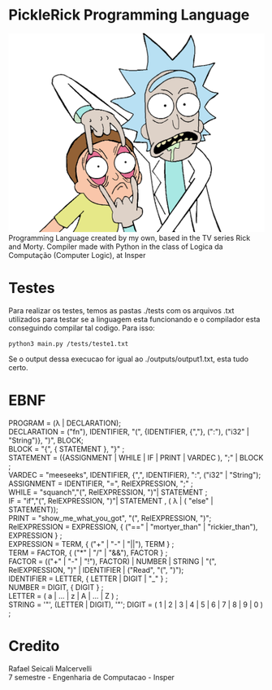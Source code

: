 # PickleRick Programming Language
![Rick Image](https://github.com/MalcerOne/my_own_programming_language/blob/main/imgs/rickimage.png?raw=true)
Programming Language created by my own, based in the TV series Rick and Morty. Compiler made with Python in the class of Logica da Computação (Computer Logic), at Insper

# Testes
Para realizar os testes, temos as pastas ./tests com os arquivos .txt utilizados para testar se a linguagem esta funcionando e o compilador esta conseguindo compilar tal codigo. Para isso:
```terminal
python3 main.py /tests/teste1.txt
```
Se o output dessa execucao for igual ao ./outputs/output1.txt, esta tudo certo.

# EBNF
PROGRAM = (λ | DECLARATION);<br />
DECLARATION = ("fn"), IDENTIFIER, "(", {IDENTIFIER, {","}, (":"), ("i32" | "String")}, ")", BLOCK;<br />
BLOCK = "{", { STATEMENT }, "}" ;<br />
STATEMENT = ({ASSIGNMENT | WHILE | IF | PRINT | VARDEC ), ";" | BLOCK ;<br />
VARDEC = "meeseeks", IDENTIFIER, {",", IDENTIFIER}, ":", ("i32" | "String");<br />
ASSIGNMENT = IDENTIFIER, "=", RelEXPRESSION, ";" ;<br />
WHILE = "squanch","(", RelEXPRESSION, ")"| STATEMENT ;<br />
IF = "if","(", RelEXPRESSION, ")"| STATEMENT ,  ( λ |  ( "else" | STATEMENT));<br />
PRINT = "show_me_what_you_got", "(", RelEXPRESSION, ")";<br />
RelEXPRESSION = EXPRESSION, { ("==" | "mortyer_than" | "rickier_than"), EXPRESSION } ;<br />
EXPRESSION = TERM, { ("+" | "-" | "||"), TERM } ;<br />
TERM = FACTOR, { ("*" | "/" | "&&"), FACTOR } ;<br />
FACTOR = (("+" | "-" | "!"), FACTOR) | NUMBER | STRING | "(", RelEXPRESSION, ")" | IDENTIFIER | ("Read", "(", ")");<br />
IDENTIFIER = LETTER, { LETTER | DIGIT | "_" } ;<br />
NUMBER = DIGIT, { DIGIT } ;<br />
LETTER = ( a | ... | z | A | ... | Z ) ;<br />
STRING = '"', (LETTER | DIGIT), '"';
DIGIT = ( 1 | 2 | 3 | 4 | 5 | 6 | 7 | 8 | 9 | 0 ) ;<br />

# Credito
Rafael Seicali Malcervelli<br />
7 semestre - Engenharia de Computacao - Insper
